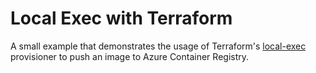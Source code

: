 # Local Exec with Terraform

A small example that demonstrates the usage of Terraform's [local-exec](https://www.terraform.io/docs/provisioners/local-exec.html) provisioner to push an image to Azure Container Registry.
